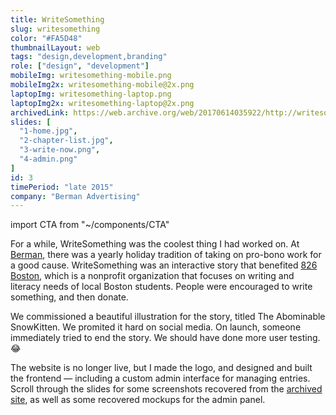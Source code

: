 ```yaml
---
title: WriteSomething
slug: writesomething
color: "#FA5D48"
thumbnailLayout: web
tags: "design,development,branding"
role: ["design", "development"]
mobileImg: writesomething-mobile.png
mobileImg2x: writesomething-mobile@2x.png
laptopImg: writesomething-laptop.png
laptopImg2x: writesomething-laptop@2x.png
archivedLink: https://web.archive.org/web/20170614035922/http://writesomething.org/
slides: [
  "1-home.jpg",
  "2-chapter-list.jpg",
  "3-write-now.png",
  "4-admin.png"
]
id: 3
timePeriod: "late 2015"
company: "Berman Advertising"
---
```


import CTA from "~/components/CTA"

For a while, WriteSomething was the coolest thing I had worked on. At [Berman](/projects/berman), there was a yearly holiday tradition of taking on pro-bono work for a good cause. WriteSomething was an interactive story that benefited [826 Boston](https://826boston.org/), which is a nonprofit organization that focuses on writing and literacy needs of local Boston students. People were encouraged to write something, and then donate.

We commissioned a beautiful illustration for the story, titled The Abominable SnowKitten. We promited it hard on social media. On launch, someone immediately tried to end the story. We should have done more user testing. 😂

The website is no longer live, but I made the logo, and designed and built the frontend — including a custom admin interface for managing entries. Scroll through the slides for some screenshots recovered from the [archived site](https://web.archive.org/web/20170614035922/http://writesomething.org/), as well as some recovered mockups for the admin panel.

<CTA heading="Need a custom admin interface?" text="Let’s design something that perfectly meets your needs!" />

